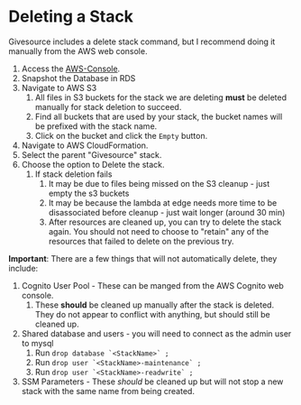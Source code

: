 # Deleting a Stack
Givesource includes a delete stack command, but I recommend doing it manually from the AWS web console.  
1. Access the [AWS-Console](aws-account.md#aws-console).
1. Snapshot the Database in RDS
1. Navigate to AWS S3
   1. All files in S3 buckets for the stack we are deleting **must** be deleted manually for stack deletion to succeed.
   1. Find all buckets that are used by your stack, the bucket names will be prefixed with the stack name.
   1. Click on the bucket and click the `Empty` button.
1. Navigate to AWS CloudFormation.
1. Select the parent "Givesource" stack.
1. Choose the option to Delete the stack.
   1. If stack deletion fails
      1. It may be due to files being missed on the S3 cleanup - just empty the s3 buckets
      1. It may be because the lambda at edge needs more time to be disassociated before cleanup - just wait longer (around 30 min)
      1. After resources are cleaned up, you can try to delete the stack again.  You should not need to choose to "retain" any of the resources that failed to delete on the previous try.

**Important**: There are a few things that will not automatically delete, they include:  
1. Cognito User Pool - These can be manged from the AWS Cognito web console.
   1. These **should** be cleaned up manually after the stack is deleted.  They do not appear to conflict with anything, but should still be cleaned up.
1. Shared database and users - you will need to connect as the admin user to mysql
   1. Run ``drop database `<StackName>` ;``
   1. Run ``drop user `<StackName>-maintenance` ;``
   1. Run ``drop user `<StackName>-readwrite` ;``
1. SSM Parameters - These _should_ be cleaned up but will not stop a new stack with the same name from being created.
